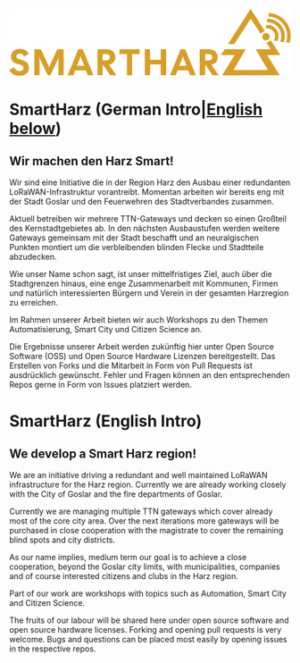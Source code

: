 ![SmartHarz Logo](../images/logo-smartharz.png)
# SmartHarz (German Intro|[English below](#smartharz-english-intro))
## Wir machen den Harz Smart! 

Wir sind eine Initiative die  in der Region Harz den Ausbau einer redundanten LoRaWAN-Infrastruktur vorantreibt.
Momentan arbeiten wir bereits eng mit der Stadt Goslar und den Feuerwehren des Stadtverbandes zusammen.

Aktuell betreiben wir mehrere TTN-Gateways und decken so einen Großteil des Kernstadtgebietes ab.
In den nächsten Ausbaustufen werden weitere Gateways gemeinsam mit der Stadt beschafft und an neuralgischen Punkten montiert um die verbleibenden blinden Flecke und Stadtteile abzudecken.

Wie unser Name schon sagt, ist unser mittelfristiges Ziel, auch über die Stadtgrenzen hinaus, eine enge Zusammenarbeit mit Kommunen, Firmen und natürlich interessierten Bürgern und Verein in der gesamten Harzregion zu erreichen.

Im Rahmen unserer Arbeit bieten wir auch Workshops zu den Themen Automatisierung, Smart City und Citizen Science an.

Die Ergebnisse unserer Arbeit werden zukünftig hier unter Open Source Software (OSS) und Open Source Hardware Lizenzen bereitgestellt.
Das Erstellen von Forks und die Mitarbeit in Form von Pull Requests ist ausdrücklich gewünscht. Fehler und Fragen können an den entsprechenden Repos gerne in Form von Issues platziert werden.

# SmartHarz (English Intro)
## We develop a Smart Harz region! 
We are an initiative driving a redundant and well maintained LoRaWAN infrastructure for the Harz region.
Currently we are already working closely with the City of Goslar and the fire departments of Goslar.

Currently we are managing multiple TTN gateways which cover already most of the core city area.
Over the next iterations more gateways will be purchased in close cooperation with the magistrate to cover the remaining blind spots and city districts.

As our name implies, medium term our goal is to achieve a close cooperation, beyond the Goslar city limits, with municipalities, companies and of course interested citizens and clubs in the Harz region.

Part of our work are workshops with topics such as Automation, Smart City and Citizen Science.

The fruits of our labour will be shared here under open source software and open source hardware licenses.
Forking and opening pull requests is very welcome. Bugs and questions can be placed most easily by opening issues in the respective repos.
